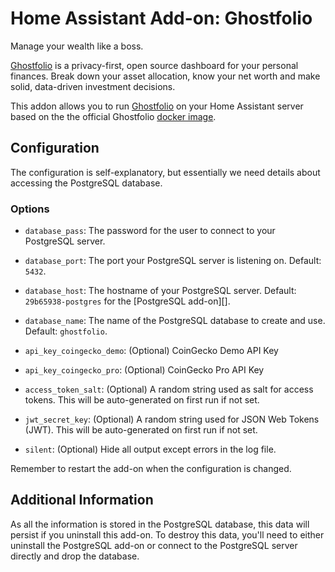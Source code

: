 # Home Assistant Add-on: Ghostfolio

Manage your wealth like a boss.

[Ghostfolio][] is a privacy-first, open source dashboard for your personal finances. Break down your asset allocation, know your net worth and make solid, data-driven investment decisions.

This addon allows you to run [Ghostfolio][] on your Home Assistant server based on the the official Ghostfolio [docker image][].

## Configuration

The configuration is self-explanatory, but essentially we need details about accessing the PostgreSQL database.

### Options

- `database_pass`: The password for the user to connect to your PostgreSQL server.

- `database_port`: The port your PostgreSQL server is listening on. Default: `5432`.

- `database_host`: The hostname of your PostgreSQL server. Default: `29b65938-postgres` for the [PostgreSQL add-on][].

- `database_name`: The name of the PostgreSQL database to create and use. Default: `ghostfolio`.

- `api_key_coingecko_demo`: (Optional) CoinGecko Demo API Key

- `api_key_coingecko_pro`: (Optional) CoinGecko Pro API Key

- `access_token_salt`: (Optional) A random string used as salt for access tokens. This will be auto-generated on first run if not set.

- `jwt_secret_key`: (Optional) A random string used for JSON Web Tokens (JWT). This will be auto-generated on first run if not set.
- `silent`: (Optional) Hide all output except errors in the log file.

Remember to restart the add-on when the configuration is changed.

## Additional Information

As all the information is stored in the PostgreSQL database, this data will persist if you uninstall this add-on. To destroy this data, you'll need to either uninstall the PostgreSQL add-on or connect to the PostgreSQL server directly and drop the database.

[Ghostfolio]: https://ghostfol.io
[docker image]: https://hub.docker.com/r/ghostfolio/ghostfolio
